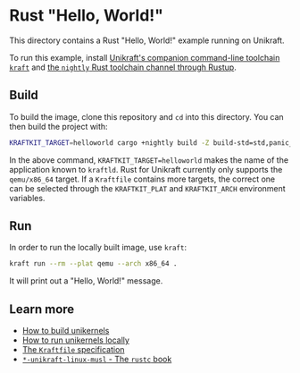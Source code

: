 # Rust "Hello, World!"

This directory contains a Rust "Hello, World!" example running on Unikraft.

To run this example, install [Unikraft's companion command-line toolchain `kraft`](https://unikraft.org/docs/cli) and [the `nightly` Rust toolchain channel through Rustup](https://www.rust-lang.org/tools/install).

## Build

To build the image, clone this repository and `cd` into this directory.
You can then build the project with:

```bash
KRAFTKIT_TARGET=helloworld cargo +nightly build -Z build-std=std,panic_abort --target x86_64-unikraft-linux-musl
```

In the above command, `KRAFTKIT_TARGET=helloworld` makes the name of the application known to `kraftld`.
Rust for Unikraft currently only supports the `qemu/x86_64` target.
If a `Kraftfile` contains more targets, the correct one can be selected through the `KRAFTKIT_PLAT` and `KRAFTKIT_ARCH` environment variables.

## Run

In order to run the locally built image, use `kraft`:

```bash
kraft run --rm --plat qemu --arch x86_64 .
```

It will print out a "Hello, World!" message.

## Learn more

- [How to build unikernels](https://unikraft.org/docs/cli/building)
- [How to run unikernels locally](https://unikraft.org/docs/cli/running)
- [The `Kraftfile` specification](https://unikraft.org/docs/cli/reference/kraftfile/latest)
- [`*-unikraft-linux-musl` - The `rustc` book](https://doc.rust-lang.org/rustc/platform-support/unikraft-linux-musl.html)
